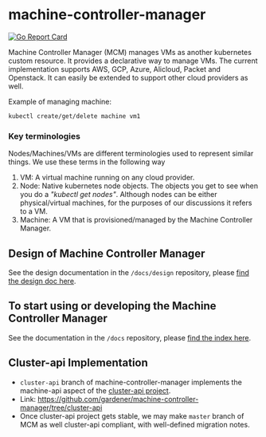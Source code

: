 # machine-controller-manager

[![Go Report Card](https://goreportcard.com/badge/github.com/gardener/machine-controller-manager)](https://goreportcard.com/report/github.com/gardener/machine-controller-manager)

Machine Controller Manager (MCM) manages VMs as another kubernetes custom resource. It provides a declarative way to manage VMs. The current implementation supports AWS, GCP, Azure, Alicloud, Packet and Openstack. It can easily be extended to support other cloud providers as well.

Example of managing machine:
```
kubectl create/get/delete machine vm1
```

### Key terminologies

Nodes/Machines/VMs are different terminologies used to represent similar things. We use these terms in the following way

1. VM: A virtual machine running on any cloud provider.
1. Node: Native kubernetes node objects. The objects you get to see when you do a *"kubectl get nodes"*. Although nodes can be either physical/virtual machines, for the purposes of our discussions it refers to a VM.
1. Machine: A VM that is provisioned/managed by the Machine Controller Manager.

## Design of Machine Controller Manager

See the design documentation in the `/docs/design` repository, please [find the design doc here](docs/design/README.md).

## To start using or developing the Machine Controller Manager

See the documentation in the `/docs` repository, please [find the index here](docs/README.md).

## Cluster-api Implementation
- `cluster-api` branch of machine-controller-manager implements the machine-api aspect of the [cluster-api project](https://github.com/kubernetes-sigs/cluster-api).
- Link: https://github.com/gardener/machine-controller-manager/tree/cluster-api
- Once cluster-api project gets stable, we may make `master` branch of MCM as well cluster-api compliant, with well-defined migration notes.
